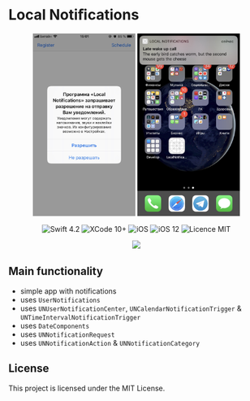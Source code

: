 #  Local Notiﬁcations

<div align = "center">
<img src="/screens/1.jpeg" width="40%">    <img src="/screens/2.jpeg" width="40%">
</div>

<p align="center">
<img src="https://img.shields.io/badge/Swift-4.2-orange.svg" alt="Swift 4.2"/>
<img src="https://img.shields.io/badge/Xcode-10%2B-brightgreen.svg" alt="XCode 10+"/>
<img src="https://img.shields.io/badge/platform-iOS-green.svg" alt="iOS"/>
<img src="https://img.shields.io/badge/iOS-12%2B-brightgreen.svg" alt="iOS 12"/>
<img src="https://img.shields.io/badge/licence-MIT-lightgray.svg" alt="Licence MIT"/>
</p>

<div align = "center">
<img src="/screens/video.gif" width="40%">
</div>

## Main functionality
* simple app with notifications
* uses `UserNotifications`
* uses `UNUserNotificationCenter`, `UNCalendarNotificationTrigger` & `UNTimeIntervalNotificationTrigger`
* uses `DateComponents`
* uses `UNNotificationRequest`
* uses `UNNotificationAction` & `UNNotificationCategory`

## License

This project is licensed under the MIT License.